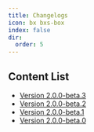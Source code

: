 ```yaml
---
title: Changelogs
icon: bx bxs-box
index: false
dir:
  order: 5
---
```


## Content List

- [Version 2.0.0-beta.3](../changelogs/version-2.0.0-beta.3.md)
- [Version 2.0.0-beta.2](../changelogs/version-2.0.0-beta.2.md)
- [Version 2.0.0-beta.1](../changelogs/version-2.0.0-beta.1.md)
- [Version 2.0.0-beta.0](../changelogs/version-2.0.0-beta.0.md)
